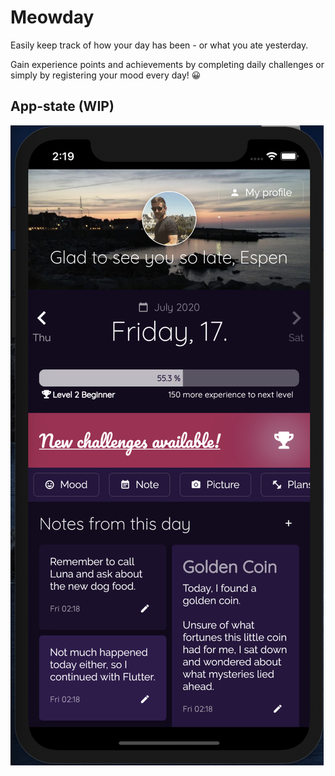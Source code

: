 # Meowday

Easily keep track of how your day has been - or what you ate yesterday.

Gain experience points and achievements by completing daily challenges or simply by registering your mood every day! 😀

## App-state (WIP)

<img src="/doc/almanac_home.png" alt="meowday_app"/>
